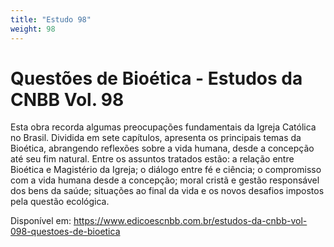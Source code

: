 ```yaml
---
title: "Estudo 98"
weight: 98
---
```

# Questões de Bioética - Estudos da CNBB Vol. 98

Esta obra recorda algumas preocupações fundamentais da Igreja Católica no Brasil. Dividida em sete capítulos, apresenta os principais temas da Bioética, abrangendo reflexões sobre a vida humana, desde a concepção até seu fim natural. Entre os assuntos tratados estão: a relação entre Bioética e Magistério da Igreja; o diálogo entre fé e ciência; o compromisso com a vida humana desde a concepção; moral cristã e gestão responsável dos bens da saúde; situações ao final da vida e os novos desafios impostos pela questão ecológica.

Disponível em: https://www.edicoescnbb.com.br/estudos-da-cnbb-vol-098-questoes-de-bioetica
